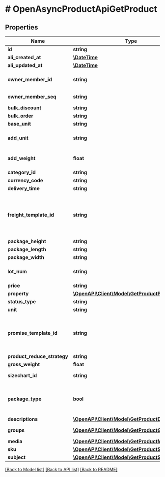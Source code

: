 # # OpenAsyncProductApiGetProduct

## Properties

Name | Type | Description | Notes
------------ | ------------- | ------------- | -------------
**id** | **string** |  | [optional]
**ali_created_at** | [**\DateTime**](\DateTime.md) |  | [optional]
**ali_updated_at** | [**\DateTime**](\DateTime.md) |  | [optional]
**owner_member_id** | **string** | логин, создавшего продукт | [optional]
**owner_member_seq** | **string** | ID, создавшего продукт | [optional]
**bulk_discount** | **string** |  | [optional]
**bulk_order** | **string** |  | [optional]
**base_unit** | **string** |  | [optional]
**add_unit** | **string** | Индивидуальная настройка веса посылки | [optional]
**add_weight** | **float** | Индивидуальная настройка веса посылки | [optional]
**category_id** | **string** |  | [optional]
**currency_code** | **string** |  | [optional]
**delivery_time** | **string** |  | [optional]
**freight_template_id** | **string** | Идентификатор шаблона доставки, уникален для каждого продавца или шаблона | [optional]
**package_height** | **string** |  | [optional]
**package_length** | **string** |  | [optional]
**package_width** | **string** |  | [optional]
**lot_num** | **string** | Значение количества в упаковке | [optional]
**price** | **string** | Цена | [optional]
**property** | [**\OpenAPI\Client\Model\GetProductProperty[]**](GetProductProperty.md) |  | [optional]
**status_type** | **string** | Статус товара | [optional]
**unit** | **string** |  | [optional]
**promise_template_id** | **string** | Шаблон возвратова (по умолчанию 0 - это системный шаблон возвратов) | [optional]
**product_reduce_strategy** | **string** | Вычет запасов | [optional]
**gross_weight** | **float** | Вес в упаковке | [optional]
**sizechart_id** | **string** | Таблица размеров | [optional]
**package_type** | **bool** | Значение метода продаж (true - Лотами, false - Поштучно) | [optional]
**descriptions** | [**\OpenAPI\Client\Model\GetProductDescription[]**](GetProductDescription.md) |  | [optional]
**groups** | [**\OpenAPI\Client\Model\GetProductGroup[]**](GetProductGroup.md) | ID групп продуктов | [optional]
**media** | [**\OpenAPI\Client\Model\GetProductMedia[]**](GetProductMedia.md) |  | [optional]
**sku** | [**\OpenAPI\Client\Model\GetProductSKU[]**](GetProductSKU.md) |  | [optional]
**subject** | [**\OpenAPI\Client\Model\GetProductSubject[]**](GetProductSubject.md) |  | [optional]

[[Back to Model list]](../../README.md#models) [[Back to API list]](../../README.md#endpoints) [[Back to README]](../../README.md)
